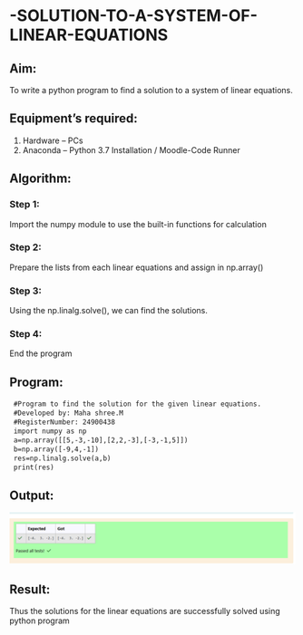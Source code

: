 # -SOLUTION-TO-A-SYSTEM-OF-LINEAR-EQUATIONS
## Aim:
To write a python program to find a solution to a system of linear equations.
## Equipment’s required:
1. 	Hardware – PCs
2. 	Anaconda – Python 3.7 Installation / Moodle-Code Runner
## Algorithm:
### Step 1: 
Import the numpy module to use the built-in functions for calculation
### Step 2: 
Prepare the lists from each linear equations and assign in np.array()
### Step 3: 
Using the np.linalg.solve(), we can find the solutions.
### Step 4: 
End the program
## Program:
     #Program to find the solution for the given linear equations.
     #Developed by: Maha shree.M
     #RegisterNumber: 24900438
     import numpy as np
     a=np.array([[5,-3,-10],[2,2,-3],[-3,-1,5]])
     b=np.array([-9,4,-1])
     res=np.linalg.solve(a,b)
     print(res)
## Output:
![alt text](<experiment1 math.png>)
## Result: 
Thus the solutions for the linear equations are successfully solved using python program

